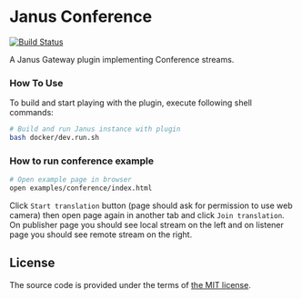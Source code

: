 # Janus Conference

[![Build Status][travis-img]][travis]

A Janus Gateway plugin implementing Conference streams.


### How To Use

To build and start playing with the plugin,
execute following shell commands:

```bash
# Build and run Janus instance with plugin
bash docker/dev.run.sh
```

### How to run conference example

```bash
# Open example page in browser
open examples/conference/index.html
```

Click `Start translation` button (page should ask for permission
to use web camera) then open page again in another tab and click
`Join translation`. On publisher page you should see local stream
on the left and on listener page you should see remote stream on
the right.


## License

The source code is provided under the terms of [the MIT license][license].

[license]:http://www.opensource.org/licenses/MIT
[travis]:https://travis-ci.com/netology-group/janus-conference?branch=master
[travis-img]:https://travis-ci.com/netology-group/janus-conference.png?branch=master